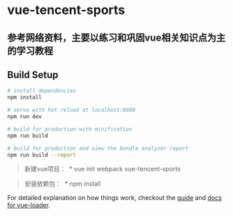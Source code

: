 # vue-tencent-sports
## 参考网络资料，主要以练习和巩固vue相关知识点为主的学习教程
## Build Setup

``` bash
# install dependencies
npm install

# serve with hot reload at localhost:8080
npm run dev

# build for production with minification
npm run build

# build for production and view the bundle analyzer report
npm run build --report
```

>新建vue项目：
  * vue init webpack vue-tencent-sports 
  
>安装依赖包：
  * npm install

For detailed explanation on how things work, checkout the [guide](http://vuejs-templates.github.io/webpack/) and [docs for vue-loader](http://vuejs.github.io/vue-loader).
